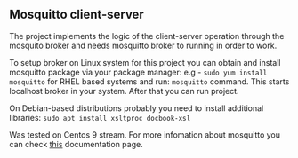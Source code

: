 ## Mosquitto client-server

The project implements the logic of the client-server operation through the mosquito broker and needs mosquitto broker to running in order to work.

To setup broker on Linux system for this project you can obtain and install mosquitto package via your package manager:
 e.g -  `sudo yum install mosquitto` for RHEL based systems
 and run:
`mosquitto` command.
This starts localhost broker in your system. After that you can run project.

On Debian-based distributions probably you need to install additional libraries:
`sudo apt install xsltproc docbook-xsl`

Was tested on Centos 9 stream.
For more infomation about mosquitto you can check [this](https://mosquitto.org/documentation/) documentation page.

